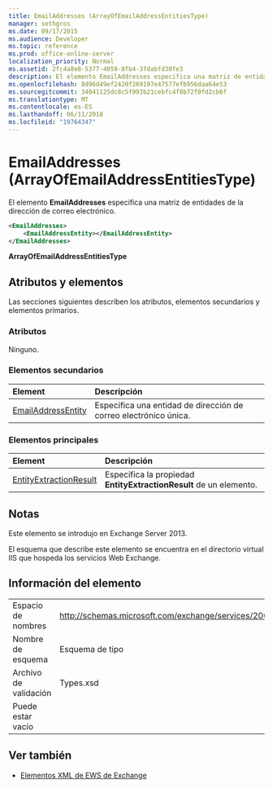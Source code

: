 ```yaml
---
title: EmailAddresses (ArrayOfEmailAddressEntitiesType)
manager: sethgros
ms.date: 09/17/2015
ms.audience: Developer
ms.topic: reference
ms.prod: office-online-server
localization_priority: Normal
ms.assetid: 2fc4a8e8-5377-4059-8fb4-3fdabfd30fe3
description: El elemento EmailAddresses especifica una matriz de entidades de la dirección de correo electrónico.
ms.openlocfilehash: 8d96d49ef2420f269197e47577efb956daa64e53
ms.sourcegitcommit: 34041125dc8c5f993b21cebfc4f8b72f0fd2cb6f
ms.translationtype: MT
ms.contentlocale: es-ES
ms.lasthandoff: 06/11/2018
ms.locfileid: "19764347"
---
```

# <a name="emailaddresses-arrayofemailaddressentitiestype"></a>EmailAddresses (ArrayOfEmailAddressEntitiesType)

El elemento **EmailAddresses** especifica una matriz de entidades de la dirección de correo electrónico. 
  
```XML
<EmailAddresses>
    <EmailAddressEntity></EmailAddressEntity>
</EmailAddresses>
```

 **ArrayOfEmailAddressEntitiesType**
## <a name="attributes-and-elements"></a>Atributos y elementos

Las secciones siguientes describen los atributos, elementos secundarios y elementos primarios.
  
### <a name="attributes"></a>Atributos

Ninguno.
  
### <a name="child-elements"></a>Elementos secundarios

|**Element**|**Descripción**|
|:-----|:-----|
|[EmailAddressEntity](emailaddressentity.md) <br/> |Especifica una entidad de dirección de correo electrónico única.  <br/> |
   
### <a name="parent-elements"></a>Elementos principales

|**Element**|**Descripción**|
|:-----|:-----|
|[EntityExtractionResult](entityextractionresult.md) <br/> |Especifica la propiedad **EntityExtractionResult** de un elemento.  <br/> |
   
## <a name="remarks"></a>Notas

Este elemento se introdujo en Exchange Server 2013.
  
El esquema que describe este elemento se encuentra en el directorio virtual IIS que hospeda los servicios Web Exchange.
  
## <a name="element-information"></a>Información del elemento

|||
|:-----|:-----|
|Espacio de nombres  <br/> |http://schemas.microsoft.com/exchange/services/2006/types  <br/> |
|Nombre de esquema  <br/> |Esquema de tipo  <br/> |
|Archivo de validación  <br/> |Types.xsd  <br/> |
|Puede estar vacío  <br/> ||
   
## <a name="see-also"></a>Ver también



- [Elementos XML de EWS de Exchange](ews-xml-elements-in-exchange.md)

